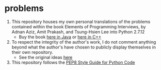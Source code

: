 # problems

1. This repository houses my own personal translations of the problems contained within the book Elements of Programming Interviews, by Adnan Aziz, Amit Prakash, and Tsung-Hsien Lee into Python 2.7.12
   * Buy the book [here in Java](https://www.amazon.com/dp/1517671272/ref=cm_sw_su_dp) or [here in C++](https://www.amazon.com/Elements-Programming-Interviews-Insiders-Guide/dp/1479274836/ref=cm_cr_dp_asin_lnk)
2. To respect the integrity of the author's work, I do not comment anything beyond what the author's have chosen to publicly display themselves in their own repository.
   * See the original ideas [here](https://github.com/adnanaziz/epicode)
3. This repository follows the  [PEP8 Style Guide for Python Code](https://www.python.org/dev/peps/pep-0008/)

